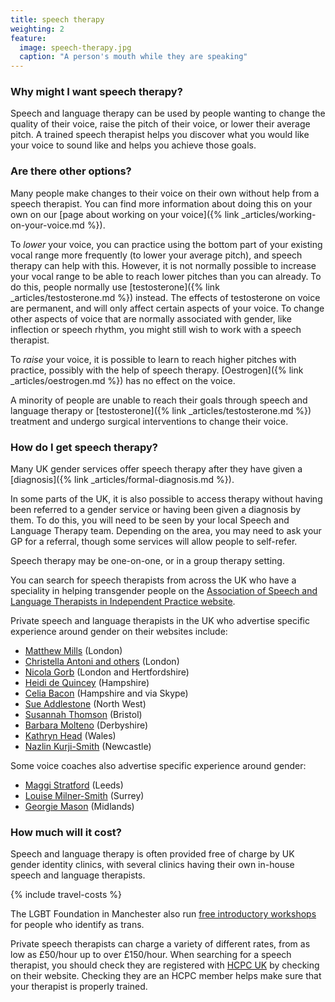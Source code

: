 ```yaml
---
title: speech therapy
weighting: 2
feature:
  image: speech-therapy.jpg
  caption: "A person's mouth while they are speaking"
---
```


### Why might I want speech therapy?

Speech and language therapy can be used by people wanting to change the quality of their voice, raise the pitch of their voice, or lower their average pitch. A trained speech therapist helps you discover what you would like your voice to sound like and helps you achieve those goals. 

### Are there other options?

Many people make changes to their voice on their own without help from a speech therapist. You can find more information about doing this on your own on our [page about working on your voice]({% link _articles/working-on-your-voice.md %}).

To *lower* your voice, you can practice using the bottom part of your existing vocal range more frequently (to lower your average pitch), and speech therapy can help with this. However, it is not normally possible to increase your vocal range to be able to reach lower pitches than you can already. To do this, people normally use [testosterone]({% link _articles/testosterone.md %}) instead. The effects of testosterone on voice are permanent, and will only affect certain aspects of your voice. To change other aspects of voice that are normally associated with gender, like inflection or speech rhythm, you might still wish to work with a speech therapist.

To *raise* your voice, it is possible to learn to reach higher pitches with practice, possibly with the help of speech therapy. [Oestrogen]({% link _articles/oestrogen.md %}) has no effect on the voice.

A minority of people are unable to reach their goals through speech and language therapy or [testosterone]({% link _articles/testosterone.md %}) treatment and undergo surgical interventions to change their voice.

### How do I get speech therapy?

Many UK gender services offer speech therapy after they have given a [diagnosis]({% link _articles/formal-diagnosis.md %}). 

In some parts of the UK, it is also possible to access therapy without having been referred to a gender service or having been given a diagnosis by them. To do this, you will need to be seen by your local Speech and Language Therapy team. Depending on the area, you may need to ask your GP for a referral, though some services will allow people to self-refer.

Speech therapy may be one-on-one, or in a group therapy setting.

You can search for speech therapists from across the UK who have a speciality in helping transgender people on the [Association of Speech and Language Therapists in Independent Practice website](https://asltip.com/find-a-speech-therapist/member-directory/).

Private speech and language therapists in the UK who advertise specific experience around gender on their websites include:

- [Matthew Mills](http://www.matthewmills.uk.com/) (London)
- [Christella Antoni and others](http://www.christellaantoni.co.uk/) (London)
- [Nicola Gorb](https://voicecommunicationclinic.com/) (London and Hertfordshire)
- [Heidi de Quincey](http://www.heididequincey.co.uk/) (Hampshire)
- [Celia Bacon](http://vox-humana.net/) (Hampshire and via Skype)
- [Sue Addlestone](http://www.sueaddlestone.co.uk) (North West)
- [Susannah Thomson](https://speech-freedom.co.uk/) (Bristol)
- [Barbara Molteno](http://www.vocalisptp.co.uk) (Derbyshire)
- [Kathryn Head](http://www.speech.org.uk/Speech_Therapy_Voice_Feminisation.html) (Wales)
- [Nazlin Kurji-Smith](https://www.northerngendernetwork.co.uk/) (Newcastle)

Some voice coaches also advertise specific experience around gender:

- [Maggi Stratford](https://www.maggistratford.com/) (Leeds)
- [Louise Milner-Smith](https://allaboutyourvoice.com/) (Surrey)
- [Georgie Mason](https://www.gmvoice.co.uk) (Midlands)

### How much will it cost?

Speech and language therapy is often provided free of charge by UK gender identity clinics, with several clinics having their own in-house speech and language therapists. 

{% include travel-costs %}

The LGBT Foundation in Manchester also run [free introductory workshops](https://lgbt.foundation/who-we-help/trans-people/voice-coaching) for people who identify as trans.

Private speech therapists can charge a variety of different rates, from as low as £50/hour up to over £150/hour. When searching for a speech therapist, you should check they are registered with [HCPC UK](https://www.hcpc-uk.org/) by checking on their website. Checking they are an HCPC member helps make sure that your therapist is properly trained.
